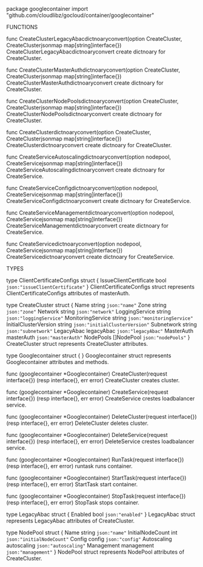 package googlecontainer
    import "github.com/cloudlibz/gocloud/container/googlecontainer"


FUNCTIONS

func CreateClusterLegacyAbacdictnoaryconvert(option CreateCluster, CreateClusterjsonmap map[string]interface{})
    CreateClusterLegacyAbacdictnoaryconvert create dictnoary for
    CreateCluster.

func CreateClusterMasterAuthdictnoaryconvert(option CreateCluster, CreateClusterjsonmap map[string]interface{})
    CreateClusterMasterAuthdictnoaryconvert create dictnoary for
    CreateCluster.

func CreateClusterNodePoolsdictnoaryconvert(option CreateCluster, CreateClusterjsonmap map[string]interface{})
    CreateClusterNodePoolsdictnoaryconvert create dictnoary for
    CreateCluster.

func CreateClusterdictnoaryconvert(option CreateCluster, CreateClusterjsonmap map[string]interface{})
    CreateClusterdictnoaryconvert create dictnoary for CreateCluster.

func CreateServiceAutoscalingdictnoaryconvert(option nodepool, CreateServicejsonmap map[string]interface{})
    CreateServiceAutoscalingdictnoaryconvert create dictnoary for
    CreateService.

func CreateServiceConfigdictnoaryconvert(option nodepool, CreateServicejsonmap map[string]interface{})
    CreateServiceConfigdictnoaryconvert create dictnoary for CreateService.

func CreateServiceManagementdictnoaryconvert(option nodepool, CreateServicejsonmap map[string]interface{})
    CreateServiceManagementdictnoaryconvert create dictnoary for
    CreateService.

func CreateServicedictnoaryconvert(option nodepool, CreateServicejsonmap map[string]interface{})
    CreateServicedictnoaryconvert create dictnoary for CreateService.

TYPES

type ClientCertificateConfigs struct {
    IssueClientCertificate bool `json:"issueClientCertificate"`
}
    ClientCertificateConfigs struct represents ClientCertificateConfigs
    attributes of masterAuth.

type CreateCluster struct {
    Name                  string     `json:"name"`
    Zone                  string     `json:"zone"`
    Network               string     `json:"network"`
    LoggingService        string     `json:"loggingService"`
    MonitoringService     string     `json:"monitoringService"`
    InitialClusterVersion string     `json:"initialClusterVersion"`
    Subnetwork            string     `json:"subnetwork"`
    LegacyAbac            legacyAbac `json:"legacyAbac"`
    MasterAuth            masterAuth `json:"masterAuth"`
    NodePools             []NodePool `json:"nodePools"`
}
    CreateCluster struct represents CreateCluster attributes.

type Googlecontainer struct {
}
    Googlecontainer struct represents Googlecontainer attributes and
    methods.

func (googlecontainer *Googlecontainer) CreateCluster(request interface{}) (resp interface{}, err error)
    CreateCluster creates cluster.

func (googlecontainer *Googlecontainer) CreateService(request interface{}) (resp interface{}, err error)
    CreateService crestes loadbalancer service.

func (googlecontainer *Googlecontainer) DeleteCluster(request interface{}) (resp interface{}, err error)
    DeleteCluster deletes cluster.

func (googlecontainer *Googlecontainer) DeleteService(request interface{}) (resp interface{}, err error)
    DeleteService crestes loadbalancer service.

func (googlecontainer *Googlecontainer) RunTask(request interface{}) (resp interface{}, err error)
    runtask runs container.

func (googlecontainer *Googlecontainer) StartTask(request interface{}) (resp interface{}, err error)
    StartTask start container.

func (googlecontainer *Googlecontainer) StopTask(request interface{}) (resp interface{}, err error)
    StopTask stops container.

type LegacyAbac struct {
    Enabled bool `json:"enabled"`
}
    LegacyAbac struct represents LegacyAbac attributes of CreateCluster.

type NodePool struct {
    Name             string      `json:"name"`
    InitialNodeCount int         `json:"initialNodeCount"`
    Config           config      `json:"config"`
    Autoscaling      autoscaling `json:"autoscaling"`
    Management       management  `json:"management"`
}
    NodePool struct represents NodePool attributes of CreateCluster.


